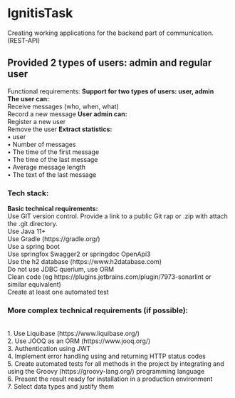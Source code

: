# IgnitisTask
Creating working applications for the backend part of communication. (REST-API)
<h2>Provided 2 types of users: admin and regular user</h2>
Functional requirements:
<strong>Support for two types of users: user, admin
<br> The user can: </strong>
<br> Receive messages (who, when, what)
<br> Record a new message
<strong>User admin can:</strong>
<br> Register a new user
<br> Remove the user
 <strong> Extract statistics: </strong>
<br>• user
<br>• Number of messages
<br>• The time of the first message
<br>• The time of the last message
<br>• Average message length
<br>• The text of the last message
<h3>Tech stack:</h3>
<strong>Basic technical requirements:</strong>
 <br>Use GIT version control. Provide a link to a public Git rap or .zip with
attach the .git directory.
<br> Use Java 11+
 <br>Use Gradle (https://gradle.org/)
<br> Use a spring boot
<br> Use springfox Swagger2 or springdoc OpenApi3
<br> Use the h2 database (https://www.h2database.com)
<br> Do not use JDBC querium, use ORM
<br> Clean code (eg https://plugins.jetbrains.com/plugin/7973-sonarlint or similar
equivalent)
<br> Create at least one automated test
<h3>More complex technical requirements (if possible):</h3>
<br>1. Use Liquibase (https://www.liquibase.org/)
<br>2. Use JOOQ as an ORM (https://www.jooq.org/)
<br>3. Authentication using JWT
<br>4. Implement error handling using and returning HTTP status codes
<br>5. Create automated tests for all methods in the project by integrating and
using the Groovy (https://groovy-lang.org/) programming language
<br>6. Present the result ready for installation in a production environment
<br>7. Select data types and justify them
